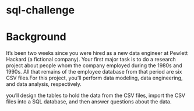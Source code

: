 # sql-challenge

# Background
It’s been two weeks since you were hired as a new data engineer at Pewlett Hackard (a fictional company). Your first major task is to do a research project about people whom the company employed during the 1980s and 1990s. All that remains of the employee database from that period are six CSV files.For this project, you’ll perform data modeling, data engineering, and data analysis, respectively.

you’ll design the tables to hold the data from the CSV files, import the CSV files into a SQL database, and then answer questions about the data.
